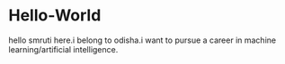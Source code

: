 # Hello-World
hello smruti here.i belong to odisha.i want to pursue a career in machine learning/artificial intelligence.
